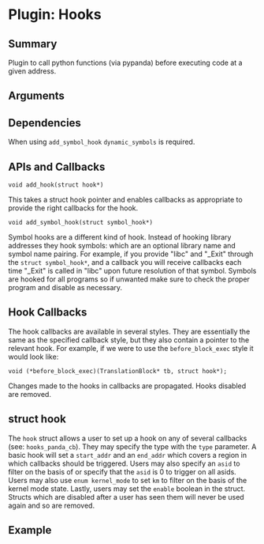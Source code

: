 Plugin: Hooks
===========

Summary
-------
Plugin to call python functions (via pypanda) before executing code at a given address.

Arguments
---------

Dependencies
------------

When using `add_symbol_hook` `dynamic_symbols` is required.

APIs and Callbacks
------------------

```
void add_hook(struct hook*)
```

This takes a struct hook pointer and enables callbacks as appropriate to provide the right callbacks for the hook.

```
void add_symbol_hook(struct symbol_hook*)
```

Symbol hooks are a different kind of hook. Instead of hooking library addresses they hook symbols: which are an optional library name and symbol name pairing. For example, if you provide "libc" and "_Exit" through the `struct symbol_hook*`, and a callback you will receive callbacks each time "_Exit" is called in "libc" upon future resolution of that symbol. Symbols are hooked for all programs so if unwanted make sure to check the proper program and disable as necessary.

Hook Callbacks
-------------

The hook callbacks are available in several styles. They are essentially the same as the specified callback style, but they also contain a pointer to the relevant hook. For example, if we were to use the `before_block_exec` style it would look like:

```
void (*before_block_exec)(TranslationBlock* tb, struct hook*);
```

Changes made to the hooks in callbacks are propagated. Hooks disabled are removed.


struct hook
------------

The `hook` struct allows a user to set up a hook on any of several callbacks (see: `hooks_panda_cb`). They may specify the type with the `type` parameter. A basic hook will set a `start_addr` and an `end_addr` which covers a region in which callbacks should be triggered. Users may also specify an `asid` to filter on the basis of or specify that the `asid` is 0 to trigger on all asids. Users may also use `enum kernel_mode` to set `km` to filter on the basis of the kernel mode state. Lastly, users may set the `enable` boolean in the struct. Structs which are disabled after a user has seen them will never be used again and so are removed.

Example
-------

